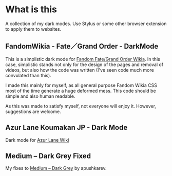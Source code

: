 # What is this

A collection of my dark modes. Use Stylus or some other browser extension to apply them to websites.

## FandomWikia - Fate／Grand Order - DarkMode

This is a simplistic dark mode for [Fandom Fate/Grand Order Wikia](https://fategrandorder.fandom.com/wiki/Fate/Grand_Order_Wikia). In this case, simplistic stands not only for the design of the pages and removal of videos, but also how the code was written (I've seen code much more convulated than this).

I made this mainly for myself, as all general purpose Fandom Wikia CSS most of the time generate a huge deformed mess. This code should be simple and also human readable.

As this was made to satisfy myself, not everyone will enjoy it. However, suggestions are welcome.

## Azur Lane Koumakan JP - Dark Mode

Dark mode for [Azur Lane Wiki](https://azurlane.koumakan.jp/Azur_Lane_Wiki)

## Medium – Dark Grey Fixed

My fixes to [Medium – Dark Grey](https://userstyles.org/styles/137280/medium-medium-com-dark-grey) by apushkarev.
